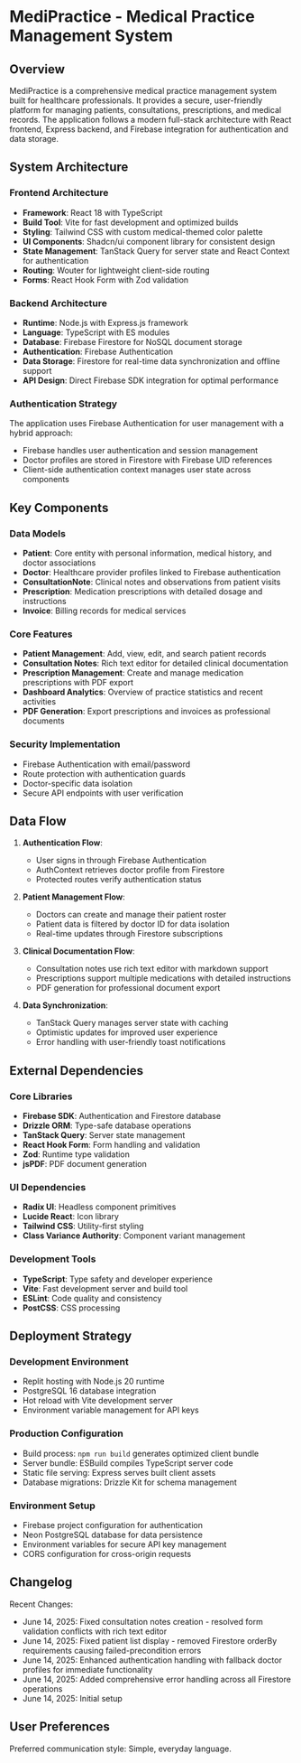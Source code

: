 # MediPractice - Medical Practice Management System

## Overview

MediPractice is a comprehensive medical practice management system built for healthcare professionals. It provides a secure, user-friendly platform for managing patients, consultations, prescriptions, and medical records. The application follows a modern full-stack architecture with React frontend, Express backend, and Firebase integration for authentication and data storage.

## System Architecture

### Frontend Architecture
- **Framework**: React 18 with TypeScript
- **Build Tool**: Vite for fast development and optimized builds
- **Styling**: Tailwind CSS with custom medical-themed color palette
- **UI Components**: Shadcn/ui component library for consistent design
- **State Management**: TanStack Query for server state and React Context for authentication
- **Routing**: Wouter for lightweight client-side routing
- **Forms**: React Hook Form with Zod validation

### Backend Architecture
- **Runtime**: Node.js with Express.js framework
- **Language**: TypeScript with ES modules
- **Database**: Firebase Firestore for NoSQL document storage
- **Authentication**: Firebase Authentication
- **Data Storage**: Firestore for real-time data synchronization and offline support
- **API Design**: Direct Firebase SDK integration for optimal performance

### Authentication Strategy
The application uses Firebase Authentication for user management with a hybrid approach:
- Firebase handles user authentication and session management
- Doctor profiles are stored in Firestore with Firebase UID references
- Client-side authentication context manages user state across components

## Key Components

### Data Models
- **Patient**: Core entity with personal information, medical history, and doctor associations
- **Doctor**: Healthcare provider profiles linked to Firebase authentication
- **ConsultationNote**: Clinical notes and observations from patient visits
- **Prescription**: Medication prescriptions with detailed dosage and instructions
- **Invoice**: Billing records for medical services

### Core Features
- **Patient Management**: Add, view, edit, and search patient records
- **Consultation Notes**: Rich text editor for detailed clinical documentation
- **Prescription Management**: Create and manage medication prescriptions with PDF export
- **Dashboard Analytics**: Overview of practice statistics and recent activities
- **PDF Generation**: Export prescriptions and invoices as professional documents

### Security Implementation
- Firebase Authentication with email/password
- Route protection with authentication guards
- Doctor-specific data isolation
- Secure API endpoints with user verification

## Data Flow

1. **Authentication Flow**:
   - User signs in through Firebase Authentication
   - AuthContext retrieves doctor profile from Firestore
   - Protected routes verify authentication status

2. **Patient Management Flow**:
   - Doctors can create and manage their patient roster
   - Patient data is filtered by doctor ID for data isolation
   - Real-time updates through Firestore subscriptions

3. **Clinical Documentation Flow**:
   - Consultation notes use rich text editor with markdown support
   - Prescriptions support multiple medications with detailed instructions
   - PDF generation for professional document export

4. **Data Synchronization**:
   - TanStack Query manages server state with caching
   - Optimistic updates for improved user experience
   - Error handling with user-friendly toast notifications

## External Dependencies

### Core Libraries
- **Firebase SDK**: Authentication and Firestore database
- **Drizzle ORM**: Type-safe database operations
- **TanStack Query**: Server state management
- **React Hook Form**: Form handling and validation
- **Zod**: Runtime type validation
- **jsPDF**: PDF document generation

### UI Dependencies
- **Radix UI**: Headless component primitives
- **Lucide React**: Icon library
- **Tailwind CSS**: Utility-first styling
- **Class Variance Authority**: Component variant management

### Development Tools
- **TypeScript**: Type safety and developer experience
- **Vite**: Fast development server and build tool
- **ESLint**: Code quality and consistency
- **PostCSS**: CSS processing

## Deployment Strategy

### Development Environment
- Replit hosting with Node.js 20 runtime
- PostgreSQL 16 database integration
- Hot reload with Vite development server
- Environment variable management for API keys

### Production Configuration
- Build process: `npm run build` generates optimized client bundle
- Server bundle: ESBuild compiles TypeScript server code
- Static file serving: Express serves built client assets
- Database migrations: Drizzle Kit for schema management

### Environment Setup
- Firebase project configuration for authentication
- Neon PostgreSQL database for data persistence
- Environment variables for secure API key management
- CORS configuration for cross-origin requests

## Changelog

Recent Changes:
- June 14, 2025: Fixed consultation notes creation - resolved form validation conflicts with rich text editor
- June 14, 2025: Fixed patient list display - removed Firestore orderBy requirements causing failed-precondition errors
- June 14, 2025: Enhanced authentication handling with fallback doctor profiles for immediate functionality
- June 14, 2025: Added comprehensive error handling across all Firestore operations
- June 14, 2025: Initial setup

## User Preferences

Preferred communication style: Simple, everyday language.